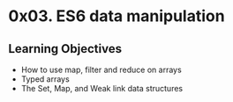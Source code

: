 # 0x03. ES6 data manipulation

## Learning Objectives

* How to use map, filter and reduce on arrays
* Typed arrays
* The Set, Map, and Weak link data structures
